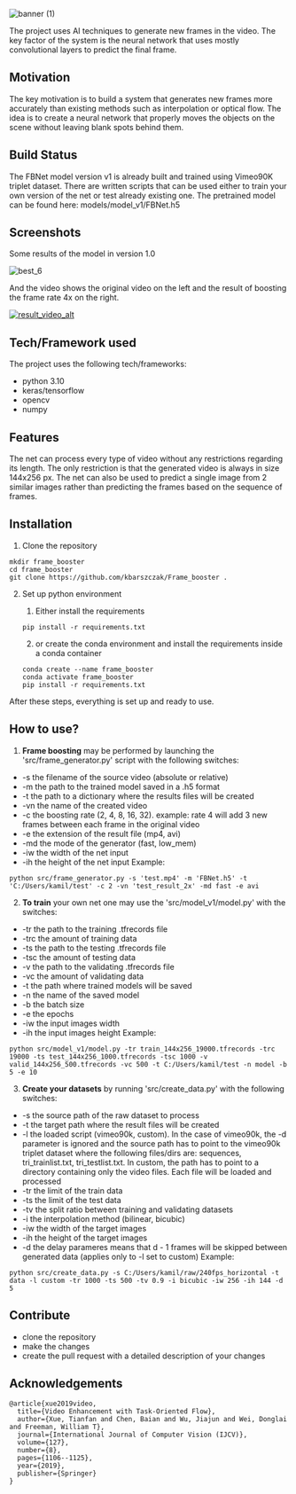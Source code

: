 ![banner (1)](https://user-images.githubusercontent.com/72699445/232047516-68669452-efd0-4500-9c52-c4a377ff4a11.png)

The project uses AI techniques to generate new frames in the video. The key factor of the system is the neural network that uses mostly convolutional layers to predict the final frame.

## Motivation

The key motivation is to build a system that generates new frames more accurately than existing methods such as interpolation or optical flow. The idea is to create a neural network that properly moves the objects on the scene without leaving blank spots behind them.

## Build Status

The FBNet model version v1 is already built and trained using Vimeo90K triplet dataset. There are written scripts that can be used either to train your own version of the net or test already existing one. The pretrained model can be found here: models/model_v1/FBNet.h5

## Screenshots

Some results of the model in version 1.0

![best_6](https://user-images.githubusercontent.com/72699445/235080906-dc429c74-6286-4280-a42c-e79a961aa8fd.png)

And the video shows the original video on the left and the result of boosting the frame rate 4x on the right.

[![result_video_alt](https://user-images.githubusercontent.com/72699445/235115677-d86d572d-7b4d-49b3-942e-2f1b7d49827a.png)](https://www.youtube.com/watch?v=844G_KYDchw)

## Tech/Framework used

The project uses the following tech/frameworks:
- python 3.10
- keras/tensorflow
- opencv
- numpy

## Features

The net can process every type of video without any restrictions regarding its length. The only restriction is that the generated video is always in size 144x256 px. The net can also be used to predict a single image from 2 similar images rather than predicting the frames based on the sequence of frames.

## Installation

1. Clone the repository
```
mkdir frame_booster
cd frame_booster
git clone https://github.com/kbarszczak/Frame_booster .
```

2. Set up python environment
    1.   Either install the requirements
    ```
    pip install -r requirements.txt
    ```

    2. or create the conda environment and install the requirements inside a conda container
    ```
    conda create --name frame_booster
    conda activate frame_booster
    pip install -r requirements.txt
    ```

After these steps, everything is set up and ready to use.

## How to use?

1. **Frame boosting** may be performed by launching the 'src/frame_generator.py' script with the following switches:
- -s the filename of the source video (absolute or relative)
- -m the path to the trained model saved in a .h5 format
- -t the path to a dictionary where the results files will be created
- -vn the name of the created video
- -c the boosting rate (2, 4, 8, 16, 32). example: rate 4 will add 3 new frames between each frame in the original video
- -e the extension of the result file (mp4, avi)
- -md the mode of the generator (fast, low_mem)
- -iw the width of the net input
- -ih the height of the net input
Example:
```
python src/frame_generator.py -s 'test.mp4' -m 'FBNet.h5' -t 'C:/Users/kamil/test' -c 2 -vn 'test_result_2x' -md fast -e avi
```

2. **To train** your own net one may use the 'src/model_v1/model.py' with the switches:
- -tr the path to the training .tfrecords file
- -trc the amount of training data
- -ts the path to the testing .tfrecords file
- -tsc the amount of testing data
- -v the path to the validating .tfrecords file
- -vc the amount of validating data
- -t the path where trained models will be saved
- -n the name of the saved model
- -b the batch size
- -e the epochs
- -iw the input images width
- -ih the input images height
Example:
```
python src/model_v1/model.py -tr train_144x256_19000.tfrecords -trc 19000 -ts test_144x256_1000.tfrecords -tsc 1000 -v valid_144x256_500.tfrecords -vc 500 -t C:/Users/kamil/test -n model -b 5 -e 10
```

3. **Create your datasets** by running 'src/create_data.py' with the following switches:
- -s the source path of the raw dataset to process
- -t the target path where the result files will be created
- -l the loaded script (vimeo90k, custom). In the case of vimeo90k, the -d parameter is ignored and the source path has to point to the vimeo90k triplet dataset where the following files/dirs are: sequences, tri_trainlist.txt, tri_testlist.txt. In custom, the path has to point to a directory containing only the video files. Each file will be loaded and processed
- -tr the limit of the train data
- -ts the limit of the test data
- -tv the split ratio between training and validating datasets
- -i the interpolation method (bilinear, bicubic)
- -iw the width of the target images
- -ih the height of the target images
- -d the delay parameres means that d - 1 frames will be skipped between generated data (applies only to -l set to custom)
Example:
```
python src/create_data.py -s C:/Users/kamil/raw/240fps_horizontal -t data -l custom -tr 1000 -ts 500 -tv 0.9 -i bicubic -iw 256 -ih 144 -d 5
```

## Contribute
- clone the repository
- make the changes
- create the pull request with a detailed description of your changes

## Acknowledgements

```
@article{xue2019video,
  title={Video Enhancement with Task-Oriented Flow},
  author={Xue, Tianfan and Chen, Baian and Wu, Jiajun and Wei, Donglai and Freeman, William T},
  journal={International Journal of Computer Vision (IJCV)},
  volume={127},
  number={8},
  pages={1106--1125},
  year={2019},
  publisher={Springer}
}
```
